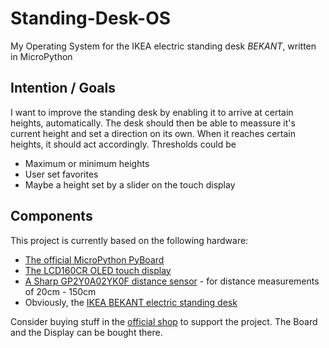 # Standing-Desk-OS

My Operating System for the IKEA electric standing desk *BEKANT*, written in MicroPython


## Intention / Goals

I want to improve the standing desk by enabling it to arrive at certain heights,
automatically. The desk should then be able to meassure it's current height
and set a direction on its own. When it reaches certain heights, it should act
accordingly. Thresholds could be

* Maximum or minimum heights
* User set favorites
* Maybe a height set by a slider on the touch display


## Components

This project is currently based on the following hardware:

* [The official MicroPython PyBoard](http://docs.micropython.org/en/latest/pyboard/index.html)
* [The LCD160CR OLED touch display](https://docs.micropython.org/en/latest/pyboard/library/lcd160cr.html)
* [A Sharp GP2Y0A02YK0F distance sensor](https://www.sharpsde.com/products/optoelectronic-components/model/GP2Y0A02YK0F) - for distance measurements of 20cm - 150cm
* Obviously, the [IKEA BEKANT electric standing desk](http://www.ikea.com/de/de/catalog/products/S69022537/)

Consider buying stuff in the [official shop](https://store.micropython.org/#/store) to support the project. The Board and the Display can be bought there.
